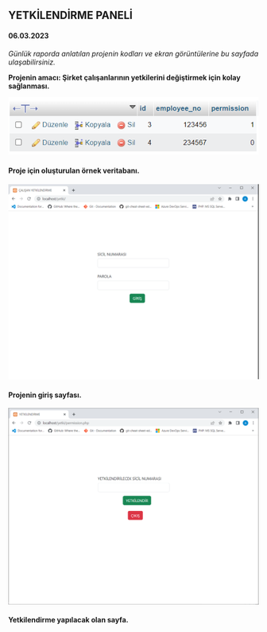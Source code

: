 ## YETKİLENDİRME PANELİ
#### 06.03.2023

*Günlük raporda anlatılan projenin kodları ve ekran görüntülerine bu sayfada ulaşabilirsiniz.*

**Projenin amacı: Şirket çalışanlarının yetkilerini değiştirmek için kolay sağlanması.**


<img src="img/db.png">

#### Proje için oluşturulan örnek veritabanı.

<img src="img/index.php.png">

#### Projenin giriş sayfası.

<img src="img/permission.php.png">

#### Yetkilendirme yapılacak olan sayfa.
